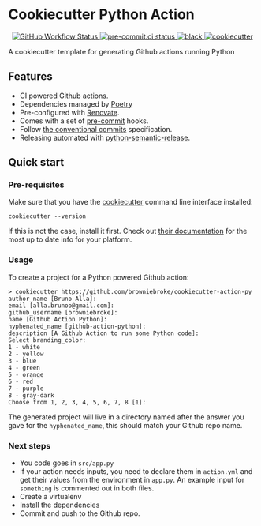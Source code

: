 # Cookiecutter Python Action

<p align="center">
  <a href="https://github.com/browniebroke/cookiecutter-action-py/actions?query=workflow%3ACI">
    <img alt="GitHub Workflow Status" src="https://img.shields.io/github/workflow/status/browniebroke/cookiecutter-action-py/CI?label=CI&logo=github&style=flat-square">
  </a>
  <a href="https://results.pre-commit.ci/latest/github/browniebroke/cookiecutter-action-py/main">
    <img alt="pre-commit.ci status" src="https://results.pre-commit.ci/badge/github/browniebroke/cookiecutter-action-py/main.svg">
  </a>
  <a href="https://github.com/ambv/black">
    <img src="https://img.shields.io/badge/code%20style-black-000000.svg?style=flat-square" alt="black">
  </a>
  <a href="https://github.com/cookiecutter/cookiecutter">
    <img src="https://img.shields.io/badge/cookiecutter-template-D4AA00.svg?style=flat-square&logo=data:image/png;base64,iVBORw0KGgoAAAANSUhEUgAAAA0AAAAPCAYAAAA/I0V3AAAACXBIWXMAAAsTAAALEwEAmpwYAAAAAXNSR0IArs4c6QAAAARnQU1BAACxjwv8YQUAAADHSURBVHgBlZKBDcIgEEVhA0fQCewIOEE7ghvoCN2gOgFugBNInMANxA10As9/tpiTQJv+5JVA/i/cgVJCRLQAO+DBk3rx6IBRqbBYgTCYYiCV5R/HwFIYDWiorHMMhYKBj3oTc//dCZ8tlWVE6CRr8TStNm2ALNpljrrPdS3KDnPZBKdyEjt1YJPZqQUaqLk1sWf1C9L4nUiFNHiZEazki7gXjAf6r9PK2mLwnYRq6pvB6x17daabDYYarAE/zhe4gqPW+sGeD9vRPwSlHFC8AAAAAElFTkSuQmCC" alt="cookiecutter">
  </a>
</p>

A cookiecutter template for generating Github actions running Python

## Features

- CI powered Github actions.
- Dependencies managed by [Poetry]
- Pre-configured with [Renovate].
- Comes with a set of [pre-commit] hooks.
- Follow [the conventional commits][conventional-commits] specification.
- Releasing automated with [python-semantic-release][psr].

## Quick start

### Pre-requisites

Make sure that you have the [cookiecutter][cc-rtd] command line interface installed:

```shell script
cookiecutter --version
```

If this is not the case, install it first. Check out [their documentation][cc-install] for the most up to date info for your platform.

### Usage

To create a project for a Python powered Github action:

```shell
> cookiecutter https://github.com/browniebroke/cookiecutter-action-py
author_name [Bruno Alla]:
email [alla.brunoo@gmail.com]:
github_username [browniebroke]:
name [Github Action Python]:
hyphenated_name [github-action-python]:
description [A Github Action to run some Python code]:
Select branding_color:
1 - white
2 - yellow
3 - blue
4 - green
5 - orange
6 - red
7 - purple
8 - gray-dark
Choose from 1, 2, 3, 4, 5, 6, 7, 8 [1]:
```

The generated project will live in a directory named after the answer you gave for the `hyphenated_name`, this should match your Github repo name.

### Next steps

- You code goes in `src/app.py`
- If your action needs inputs, you need to declare them in `action.yml` and get their values from the environment in `app.py`.
  An example input for `something` is commented out in both files.
- Create a virtualenv
- Install the dependencies
- Commit and push to the Github repo.

[poetry]: https://python-poetry.org/
[renovate]: https://docs.renovatebot.com/
[pre-commit]: https://pre-commit.com/
[conventional-commits]: https://www.conventionalcommits.org
[psr]: https://github.com/relekang/python-semantic-release
[cc-rtd]: https://cookiecutter.readthedocs.io
[cc-install]: https://cookiecutter.readthedocs.io/en/latest/installation.html
